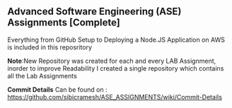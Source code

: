 ## Advanced Software Engineering (ASE) Assignments [Complete]

Everything from GitHub Setup to Deploying a Node.JS Application on AWS is included in this reposritory

**Note**:New Repository was created for each and every LAB Assignment, inorder to improve Readability I created a single repository which contains all the Lab Assignments

**Commit Details** Can be found on : https://github.com/sibicramesh/ASE_ASSIGNMENTS/wiki/Commit-Details
